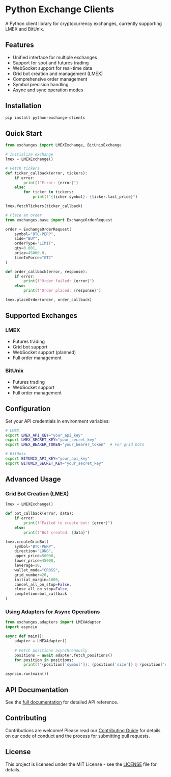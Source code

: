# Python Exchange Clients

A Python client library for cryptocurrency exchanges, currently supporting LMEX and BitUnix.

## Features

- Unified interface for multiple exchanges
- Support for spot and futures trading
- WebSocket support for real-time data
- Grid bot creation and management (LMEX)
- Comprehensive order management
- Symbol precision handling
- Async and sync operation modes

## Installation

```bash
pip install python-exchange-clients
```

## Quick Start

```python
from exchanges import LMEXExchange, BitUnixExchange

# Initialize exchange
lmex = LMEXExchange()

# Fetch tickers
def ticker_callback(error, tickers):
    if error:
        print(f"Error: {error}")
    else:
        for ticker in tickers:
            print(f"{ticker.symbol}: {ticker.last_price}")

lmex.fetchTickers(ticker_callback)

# Place an order
from exchanges.base import ExchangeOrderRequest

order = ExchangeOrderRequest(
    symbol="BTC-PERP",
    side="BUY",
    orderType="LIMIT",
    qty=0.001,
    price=45000.0,
    timeInForce="GTC"
)

def order_callback(error, response):
    if error:
        print(f"Order failed: {error}")
    else:
        print(f"Order placed: {response}")

lmex.placeOrder(order, order_callback)
```

## Supported Exchanges

### LMEX
- Futures trading
- Grid bot support
- WebSocket support (planned)
- Full order management

### BitUnix
- Futures trading
- WebSocket support
- Full order management

## Configuration

Set your API credentials in environment variables:

```bash
# LMEX
export LMEX_API_KEY="your_api_key"
export LMEX_SECRET_KEY="your_secret_key"
export LMEX_BEARER_TOKEN="your_bearer_token"  # For grid bots

# BitUnix
export BITUNIX_API_KEY="your_api_key"
export BITUNIX_SECRET_KEY="your_secret_key"
```

## Advanced Usage

### Grid Bot Creation (LMEX)

```python
lmex = LMEXExchange()

def bot_callback(error, data):
    if error:
        print(f"Failed to create bot: {error}")
    else:
        print(f"Bot created: {data}")

lmex.createGridBot(
    symbol="BTC-PERP",
    direction="LONG",
    upper_price=50000,
    lower_price=45000,
    leverage=10,
    wallet_mode="CROSS",
    grid_number=20,
    initial_margin=1000,
    cancel_all_on_stop=False,
    close_all_on_stop=False,
    completion=bot_callback
)
```

### Using Adapters for Async Operations

```python
from exchanges.adapters import LMEXAdapter
import asyncio

async def main():
    adapter = LMEXAdapter()
    
    # Fetch positions asynchronously
    positions = await adapter.fetch_positions()
    for position in positions:
        print(f"{position['symbol']}: {position['size']} @ {position['entryPrice']}")

asyncio.run(main())
```

## API Documentation

See the [full documentation](https://github.com/yourusername/python-exchange-clients/wiki) for detailed API reference.

## Contributing

Contributions are welcome! Please read our [Contributing Guide](CONTRIBUTING.md) for details on our code of conduct and the process for submitting pull requests.

## License

This project is licensed under the MIT License - see the [LICENSE](LICENSE) file for details.